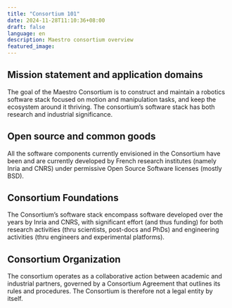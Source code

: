 ```yaml
---
title: "Consortium 101"
date: 2024-11-28T11:10:36+08:00
draft: false
language: en
description: Maestro consortium overview
featured_image: 
---
```


## Mission statement and application domains

The goal of the Maestro Consortium is to construct and maintain a robotics software stack focused on motion and manipulation tasks, and keep the ecosystem around it thriving. The consortium’s software stack has both research and industrial significance.

## Open source and common goods

All the software components currently envisioned in the Consortium have been and are currently developed by French research institutes (namely Inria and CNRS) under permissive Open Source Software licenses (mostly BSD).

## Consortium Foundations

The Consortium’s software stack encompass software developed over the years by Inria and CNRS, with significant effort (and thus funding) for both research activities (thru scientists, post-docs and PhDs) and engineering activities (thru engineers and experimental platforms).

## Consortium Organization

The consortium operates as a collaborative action between academic and industrial partners, governed by a Consortium Agreement that outlines its rules and procedures. The Consortium is therefore not a legal entity by itself.
